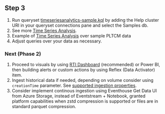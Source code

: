## Step 3

1. Run queryset [timeseriesanalytics-sample.kql](./kql/timeseriesanalytics-sample.kql) by adding the Help cluster URI in your queryset connections pane and select the Samples db.
2. See more [Time Series Analysis](https://learn.microsoft.com/kusto/query/time-series-analysis?view=microsoft-fabric).
3. Example of [Time Series Analysis](./kql/timeseriesanalytics-PLTCM.kql) over sample PLTCM data
4. Adjust queries over your data as necessary.

### Next (Phase 2)

1. Proceed to visuals by using [RTI Dashboard](https://learn.microsoft.com/en-us/fabric/real-time-intelligence/dashboard-real-time-create) (recommended) or Power BI, then building alerts or custom actions by using Reflex (Data Activator) item.
2. Ingest historical data if needed, depending on volume consider using `creationTime` parameter. See [supported ingestion properties](https://learn.microsoft.com/kusto/management/data-ingestion/ingest-from-query?view=microsoft-fabric#supported-ingestion-properties).
3. Consider implement continous ingestion using Eventhouse Get Data UI from Azure Storage, instead of Eventstream + Notebook, granted platform capabilities when zstd compression is supported or files are in standard parquet compression. 
